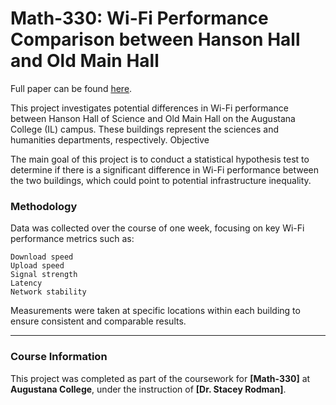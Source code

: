 # Math-330: Wi-Fi Performance Comparison between Hanson Hall and Old Main Hall 

Full paper can be found [here](https://github.com/MoRevolution/330-Hypothesis-Testing/blob/main/Project-Notebook.pdf). 

This project investigates potential differences in Wi-Fi performance between Hanson Hall of Science and Old Main Hall on the Augustana College (IL) campus. These buildings represent the sciences and humanities departments, respectively.
Objective

The main goal of this project is to conduct a statistical hypothesis test to determine if there is a significant difference in Wi-Fi performance between the two buildings, which could point to potential infrastructure inequality.

### Methodology

Data was collected over the course of one week, focusing on key Wi-Fi performance metrics such as:

    Download speed
    Upload speed
    Signal strength
    Latency
    Network stability

Measurements were taken at specific locations within each building to ensure consistent and comparable results.

---

### Course Information
This project was completed as part of the coursework for **[Math-330]** at **Augustana College**, under the instruction of **[Dr. Stacey Rodman]**.
